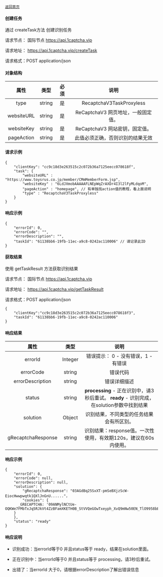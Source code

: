 
[`返回首页`](../README.md)
#### 创建任务
通过 createTask方法 创建识别任务

请求节点： 
国际节点
 https://api.1captcha.vip 
 

请求地址： https://api.1captcha.vip/createTask

请求格式：POST application/json

#### 对象结构

| 属性 | 类型 | 必须 | 说明 | 
|:--------------------------------------------:|:--------------------------------------------:|:--------------------------------------------:|:--------------------------------------------:|
| type              | string        | 是 | RecaptchaV3TaskProxyless   |  
| websiteURL        | string        | 是 | ReCaptchaV3 网页地址，一般固定值。   |  
| websiteKey        | string        | 是 | ReCaptchaV3 网站密钥，固定值。   |  
| pageAction        | string        | 是 | 此值必须正确，否则识别的结果无效   |  

#### 请求示例

 
```
{
    "clientKey": "cc9c18d3e263515c2c072b36a7125eecc078618f",
    "task": {
        "websiteURL" : "https://www.toysrus.co.jp/member/CMmMemberForm.jsp",
        "websiteKey" : "6LdJXmobAAAAAFLNEpWqZrAXDr4I3l2lFyMLdqoM",
        "pageAction" : "homepage", // 有单独找action值的教程，看上面说明
        "type" : "RecaptchaV3TaskProxyless"
    }
}
```

#### 响应示例

```
{
    "errorId": 0,
    "errorCode": "",
    "errorDescription": "",
    "taskId": "61138bb6-19fb-11ec-a9c8-0242ac110006" // 请记录此ID
}
```

#### 获取结果
使用 getTaskResult 方法获取识别结果

请求节点： 
国际节点
 https://api.1captcha.vip 
 
请求地址： https://api.1captcha.vip/getTaskResult

请求格式：POST application/json
 


```
{
    "clientKey":"cc9c18d3e263515c2c072b36a7125eecc078618f3",
    "taskId": "61138bb6-19fb-11ec-a9c8-0242ac110006"
}
```
#### 响应结果

| 属性 | 类型 |  说明 | 
|:--------------------------------------------:|:--------------------------------------------:|:--------------------------------------------:|
| errorId              | Integer        | 错误提示： 0 - 没有错误，1 - 有错误   |  
| errorCode            | string         | 错误代码   |  
| errorDescription     | string         | 错误详细描述   |  
| status               | string         | **processing** - 正在识别中，请3秒后重试。    **ready** - 识别完成，在solution参数中找到结果   |  
| solution             | Object         | 识别结果，不同类型的任务结果会有所区别。   |  
| gRecaptchaResponse   | string         | 识别结果：response值。一次性使用，有效期120s，建议在60s内使用。   |  


#### 响应示例

```
{
    "errorId": 0,
    "errorCode": null,
    "errorDescription": null,
    "solution": {
        "gRecaptchaResponse": "03AGdBq25SxXT-pmSeBXjzScW-EiocHwwpwqtk1QXlJnGnU......"，
        "cookies": {
      _GRECAPTCHA: '09ANMylNCtUe-OQKWe7FMbTxJq5RJkVt4ZzBFamXKETH0B_StVVQeGOwTxeyph_XvQ9mNw50EN_TlO9958bEtYeSQ'
    }
    },
    "status": "ready"
}
```

#### 响应说明
- 识别成功：当errorId等于0 并且status等于 ready，结果在solution里面。

- 正在识别中：当errorId等于0 并且status等于 processing，请3秒后重试。

- 出错了：当errorId 大于0，请根据errorDescription了解出错误信息
